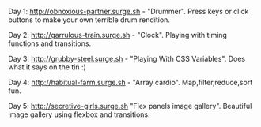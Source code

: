 Day 1: http://obnoxious-partner.surge.sh - "Drummer". Press keys or click buttons to make your own terrible drum rendition.

Day 2: http://garrulous-train.surge.sh - "Clock". Playing with timing functions and transitions.

Day 3: http://grubby-steel.surge.sh - "Playing With CSS Variables". Does what it says on the tin :)

Day 4: http://habitual-farm.surge.sh - "Array cardio". Map,filter,reduce,sort fun.

Day 5: http://secretive-girls.surge.sh "Flex panels image gallery". Beautiful image gallery using flexbox and transitions.
